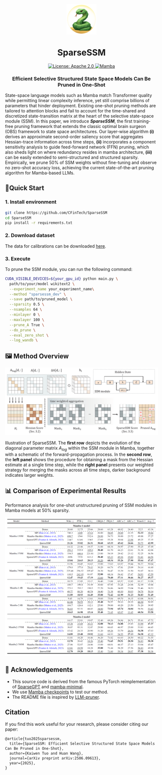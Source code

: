 

<p align="center">
<img src="img/README.assets/logo.png" width="20%"> <br>
</p>
<div align="center">
<h1>SparseSSM</h1>
  <div align="center">
  <a href="https://opensource.org/licenses/Apache-2.0">
    <img alt="License: Apache 2.0" src="https://img.shields.io/badge/License-Apache%202.0-4E94CE.svg">
  </a>
  <a href="https://github.com/state-spaces/mamba">
    <img alt="Mamba" src="https://img.shields.io/badge/LLMs-Mamba-FAB093?style=flat-square">
  </a>
  </div>
  <p align="center">
    <h3>Efficient Selective Structured State Space Models Can Be Pruned in One-Shot</h3>
</p>
</div>



State-space language models such as Mamba match Transformer quality while permitting linear complexity inference, yet still comprise billions of parameters that hinder deployment. Existing one-shot pruning methods are tailored to attention blocks and fail to account for the time-shared and discretized state-transition matrix at the heart of the selective state-space module (SSM). In this paper, we introduce ***SparseSSM***, the first training-free pruning framework that extends the classic optimal brain surgeon (OBS) framework to state space architectures. Our layer-wise algorithm **(i)** derives an approximate second-order saliency score that aggregates Hessian-trace information across time steps,  **(ii)** incorporates a component sensitivity analysis to guide feed-forward network (FFN) pruning, which also sheds light on where redundancy resides in mamba architecture,  **(iii)** can be easily extended to semi-structured and structured sparsity. Empirically, we prune 50% of SSM weights without fine-tuning and observe no zero-shot accuracy loss, achieving the current state-of-the-art pruning algorithm for Mamba-based LLMs.



## 🚀Quick Start

### 1. Install environment

```bash
git clone https://github.com/CFinTech/SparseSSM
cd SparseSSM
pip install -r requirements.txt
```

### 2. Download dataset

The data for calibrations can be downloaded [here](https://huggingface.co/datasets/mindchain/wikitext2).

### 3. Execute

To prune the SSM module, you can run the following command:

```bash
CUDA_VISIBLE_DEVICES=${your_gpu_id} python main.py \
  path/to/your/model wikitext2 \
  --experiment_name your_experiment_name\
  --method "sparsessm_dev" \
  --save path/to/pruned_model \
  --sparsity 0.5 \
  --nsamples 64 \
  --minlayer 0 \
  --maxlayer 100 \
  --prune_A True \
  --do_prune \
  --eval_zero_shot \
  --log_wandb \
```



## 🖼️ Method Overview

![image-20250925192926282](./img/README.assets/image-20250925192926282.png)

Illustration of SparseSSM. The **first row** depicts the evolution of the diagonal parameter matrix $A_{log}$ within the SSM module in Mamba, together with a schematic of the forward-propagation process. In the **second row**, the **left panel** shows the procedure for obtaining a mask from the Hessian estimate at a single time step, while the **right panel** presents our weighted strategy for merging the masks across all time steps, darker background indicates larger weights.

## 📊 Comparison of Experimental Results

Performance analysis for one-shot unstructured pruning of SSM modules in Mamba models at $50\%$ sparsity.

![image-20250925192141105](./img/README.assets/image-20250925192141105.png)

## 🙏 Acknowledgements

- This source code is derived from the famous PyTorch reimplementation of [SparseGPT](https://github.com/IST-DASLab/sparsegpt) and [mamba-minimal](https://github.com/johnma2006/mamba-minimal).
- We use [Mamba checkpoints](https://huggingface.co/state-spaces) to test our method.
- The README file is inspired by [LLM-pruner](https://github.com/horseee/LLM-Pruner).

## Citation

If you find this work useful for your research, please consider citing our paper:

```
@article{tuo2025sparsessm,
  title={SparseSSM: Efficient Selective Structured State Space Models Can Be Pruned in One-Shot},
  author={Kaiwen Tuo and Huan Wang},
  journal={arXiv preprint arXiv:2506.09613},
  year={2025},
}
```

